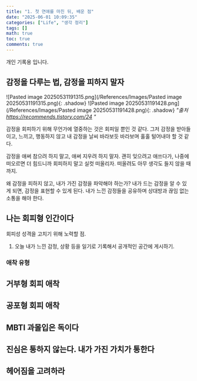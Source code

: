 ```yaml
---
title: "1. 첫 연애를 마친 뒤, 배운 점"
date: "2025-06-01 10:09:35"
categories: ["Life", "생각 정리"]
tags: []
math: true
toc: true
comments: true
---
```


개인 기록용 입니다.

## 감정을 다루는 법, 감정을 피하지 말자

![Pasted image 20250531191315.png](/References/Images/Pasted image 20250531191315.png){: .shadow}
![Pasted image 20250531191428.png](/References/Images/Pasted image 20250531191428.png){: .shadow}
_"출처 <https://recommends.tistory.com/24> "_

감정을 회피하기 위해 무언가에 열중하는 것은 회피일 뿐인 것 같다. 그저 감정을 받아들이고, 느끼고, 행동하지 않고 내 감정을 날씨 바라보듯 바라보며 훌훌 털어내야 할 것 같다. 

감정을 애써 참으려 하지 말고, 애써 지우려 하지 말자. 괜히 잊으려고 애쓰다가, 나중에 떠오르면 더 힘드니까 회피하지 말고 실컷 떠올리자. 떠올려도 아무 생각도 들지 않을 때 까지. 

왜 감정을 피하지 않고, 내가 가진 감정을 파악해야 하는가? 내가 드는 감정을 알 수 있게 되면, 감정을 표현할 수 있게 된다. 내가 느낀 감정들을 공유하며 상대방과 끊임 없는 소통을 해야 한다. 


## 나는 회피형 인간이다


회피성 성격을 고치기 위해 노력할 점.
1. 오늘 내가 느낀 감정, 상황 등을 일기로 기록해서 공개적인 공간에 게시하기.


### 애착 유형


## 거부형 회피 애착


## 공포형 회피 애착


## MBTI 과몰입은 독이다


## 진심은 통하지 않는다. 내가 가진 가치가 통한다


## 헤어짐을 고려하라


##